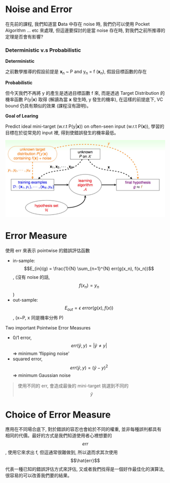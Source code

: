 # Noise and Error

在先前的課程, 我們知道當 **D**ata 中存在 noise 時, 我們仍可以使用 Pocket Algorithm ... etc 來處理, 但這邊要探討的是當 noise 存在時, 對我們之前所推導的定理是否會有影響?


### Deterministic v.s Probabilistic

**Deterministic**

之前數學推導的假設前提是 **x**<sub>n</sub> ~ P and y<sub>n</sub> = f (**x**<sub>n</sub>), 假設目標函數的存在

**Probabilistic**

但今天我們不再將 y 的產生是透過目標函數 f 來, 而是透過 Target Distribution 的機率函數 P(y|**x**) 取得 (解讀為當 **x** 發生時, y 發生的機率), 在這樣的前提底下, VC bound 仍具有類似的效果 (課程沒有證明)。

**Goal of Learing**

Predict ideal mini-target (w.r.t P(y|**x**)) on often-seen input (w.r.t P(**x**)), 學習的目標在於從常見的 input 裡, 得到使錯誤發生的機率最低。

![](LearningFlowWithNoise.jpg)

# Error Measure
使用 err 來表示 pointwise 的錯誤評估函數
 
* in-sample: $$E_{in}(g) = \frac{1}{N} \sum_{n=1}^{N} err(g(x_n), f(x_n))$$, (沒有 noise 的話, $$f(x_n) = y_n$$)
* out-sample: $$E_{out} = \epsilon \ error(g(x), f(x))$$, (x~P, x 同是機率分佈 P)

Two important Pointwise Error Measures
* 0/1 error, $$err(\widetilde{y}, y) = |\widetilde{y} \ne y|$$ => minimum 'flipping noise'
* squared error, $$err(\widetilde{y}, y) = (\widetilde{y} - y)^2$$ => minimum Gaussian noise

> 使用不同的 err, 會造成最後的 mini-target 挑選到不同的 $$\widetilde{y}$$

# Choice of Error Measure
應用在不同場合底下, 對於錯誤的容忍也會給於不同的權重, 並非每種誤判都具有相同的代價。最好的方式是我們知道使用者心裡想要的 $$err$$, 使用它來求出 f, 但這通常很難做到, 所以退而求其次使用 $$\hat{err}$$ 代表一種已知的錯誤評估方式來評估, 又或者我們找得是一個好作最佳化的演算法, 很容易的可以改善我們要的結果。